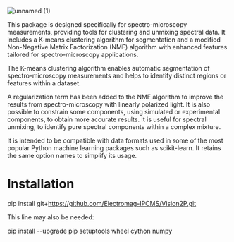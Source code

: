 ![unnamed (1)](https://github.com/user-attachments/assets/b75e836d-3f84-4326-9442-85b1ffdb190a)

This package is designed specifically for spectro-microscopy measurements, providing tools for clustering and unmixing spectral data. It includes a K-means clustering algorithm for segmentation and a modified Non-Negative Matrix Factorization (NMF) algorithm with enhanced features tailored for spectro-microscopy applications.

The K-means clustering algorithm enables automatic segmentation of spectro-microscopy measurements and helps to identify distinct regions or features within a dataset.

A regularization term has been added to the NMF algorithm to improve the results from spectro-microscopy with linearly polarized light. It is also possible to constrain some components, using simulated or experimental components, to obtain more accurate results. It is useful for spectral unmixing, to identify pure spectral components within a complex mixture.

It is intended to be compatible with data formats used in some of the most popular Python machine learning packages such as scikit-learn. It retains the same option names to simplify its usage.

# Installation

pip install git+https://github.com/Electromag-IPCMS/Vision2P.git

This line may also be needed:

pip install --upgrade pip setuptools wheel cython numpy

